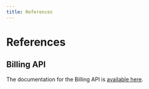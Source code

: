 ```yaml
---
title: References
---
```

# References

<!-- ## Frontend Component
  This is where the link to the billing-cdc library goes.
-->

<!-- ## module-lib-billing 
  This is where the reference of module-lib-billing goes.
-->

## Billing API

The documentation for the Billing API is [available here](https://prestashop-billing.stoplight.io/docs/api-gateway/4edcc51b01cc4-api-gateway-billing).
